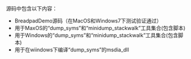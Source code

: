 源码中包含以下内容：
- BreadpadDemo源码（在MacOS和Windows7下测试验证通过）
- 用于MaxOS的“dump_syms”和“minidump_stackwalk”工具集合(包含脚本)
- 用于Windows的“dump_syms”和“minidump_stackwalk”工具集合(包含脚本)
- 用于在wiindows下编译“dump_syms”的msdia_dll